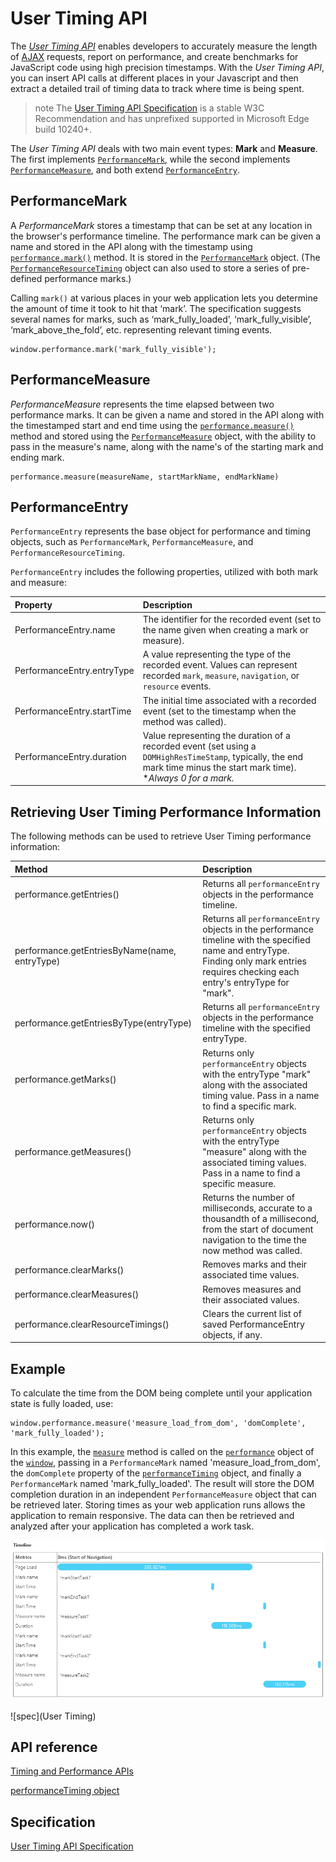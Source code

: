 # User Timing API

The [*User Timing API*](http://www.w3.org/TR/user-timing/) enables developers to accurately measure the length of [AJAX](https://msdn.microsoft.com/library/cc891506(v=vs.85).aspx) requests, report on performance, and create benchmarks for JavaScript code using high precision timestamps. With the *User Timing API*, you can insert API calls at different places in your Javascript and then extract a detailed trail of timing data to track where time is being spent.

>note The [User Timing API Specification](http://www.w3.org/TR/user-timing/) is a stable W3C Recommendation and has unprefixed supported in Microsoft Edge build 10240+. 


The *User Timing API* deals with two main event types: **Mark** and **Measure**. The first implements [`PerformanceMark`](https://msdn.microsoft.com/library/jj585582(v=vs.85).aspx), while the second implements [`PerformanceMeasure`](https://msdn.microsoft.com/library/jj585583(v=vs.85).aspx), and both extend [`PerformanceEntry`](https://msdn.microsoft.com/library/jj585577(v=vs.85).aspx).

## PerformanceMark

A *PerformanceMark* stores a timestamp that can be set at any location in the browser's performance timeline. The performance mark can be given a name and stored in the API along with the timestamp using [`performance.mark()`](https://msdn.microsoft.com/library/jj585582(v=vs.85).aspx) method. It is stored in the [`PerformanceMark`](https://msdn.microsoft.com/library/jj585582(v=vs.85).aspx) object. (The [`PerformanceResourceTiming`](https://msdn.microsoft.com/library/jj585584(v=vs.85).aspx) object can also used to store a series of pre-defined performance marks.)

Calling `mark()` at various places in your web application lets you determine the amount of time it took to hit that ‘mark’. The specification suggests several names for marks, such as ‘mark_fully_loaded’, ‘mark_fully_visible’, ‘mark_above_the_fold’, etc. representing relevant timing events. 

```JS
window.performance.mark('mark_fully_visible');
```

## PerformanceMeasure

*PerformanceMeasure* represents the time elapsed between two performance marks. It can be given a name and stored in the API along with the timestamped start and end time using the [`performance.measure()`](https://msdn.microsoft.com/library/jj585594(v=vs.85).aspx) method and stored using the [`PerformanceMeasure`](https://msdn.microsoft.com/library/jj585583(v=vs.85).aspx) object, with the ability to pass in the measure's name, along with the name's of the starting mark and ending mark.

```JS
performance.measure(measureName, startMarkName, endMarkName)
```

## PerformanceEntry

`PerformanceEntry` represents the base object for performance and timing objects, such as `PerformanceMark`, `PerformanceMeasure`, and `PerformanceResourceTiming`. 

`PerformanceEntry` includes the following properties, utilized with both mark and measure:

Property | Description
:------------ | :-------------
PerformanceEntry.name | The identifier for the recorded event (set to the name given when creating a mark or measure).
PerformanceEntry.entryType | A value representing the type of the recorded event. Values can represent recorded `mark`, `measure`, `navigation`, or `resource` events.
PerformanceEntry.startTime | The initial time associated with a recorded event (set to the timestamp when the method was called).
PerformanceEntry.duration | Value representing the duration of a recorded event (set using a `DOMHighResTimeStamp`, typically, the end mark time minus the start mark time). **Always 0 for a mark.*

## Retrieving User Timing Performance Information

The following methods can be used to retrieve User Timing performance information:

Method | Description
:------------ | :-------------
performance.getEntries() | Returns all `performanceEntry` objects in the performance timeline.
performance.getEntriesByName(name, entryType) | Returns all `performanceEntry` objects in the performance timeline with the specified name and entryType. Finding only mark entries requires checking each entry's entryType for "mark".
performance.getEntriesByType(entryType) | Returns all `performanceEntry` objects in the performance timeline with the specified entryType.
performance.getMarks() | Returns only `performanceEntry` objects with the entryType "mark" along with the associated timing value. Pass in a name to find a specific mark. 
performance.getMeasures() | Returns only `performanceEntry` objects with the entryType "measure" along with the associated timing values. Pass in a name to find a specific measure. 
performance.now() | Returns the number of milliseconds, accurate to a thousandth of a millisecond, from the start of document navigation to the time the now method was called.
performance.clearMarks() | Removes marks and their associated time values.
performance.clearMeasures() | Removes measures and their associated values.
performance.clearResourceTimings() | Clears the current list of saved PerformanceEntry objects, if any.

## Example

To calculate the time from the DOM being complete until your application state is fully loaded, use:

```JS
window.performance.measure('measure_load_from_dom', 'domComplete', 'mark_fully_loaded');
```

In this example, the [`measure`](https://msdn.microsoft.com/library/jj585594(v=vs.85).aspx) method is called on the [`performance`](https://msdn.microsoft.com/library/ff974680(v=vs.85).aspx) object of the [`window`](https://msdn.microsoft.com/library/ms535873(v=vs.85).aspx), passing in a `PerformanceMark` named 'measure_load_from_dom', the `domComplete` property of the [`performanceTiming`](https://msdn.microsoft.com/library/ff975075(v=vs.85).aspx) object, and finally a `PerformanceMark` named 'mark_fully_loaded'. The result will store the DOM completion duration in an independent `PerformanceMeasure` object that can be retrieved later. Storing times as your web application runs allows the application to remain responsive. The data can then be retrieved and analyzed after your application has completed a work task. 

[![User Timing API Demo](../../media/userTimingAPI_image.PNG)](https://testdrive-archive.azurewebsites.net/Performance/performanceTiming/Default.html)


![spec](User Timing)


## API reference

[Timing and Performance APIs](https://msdn.microsoft.com/library/hh772738(v=vs.85).aspx)

[performanceTiming object](https://msdn.microsoft.com/library/ff975075(v=vs.85).aspx)


## Specification

[User Timing API Specification](http://go.microsoft.com/fwlink/p/?LinkId=248169)
